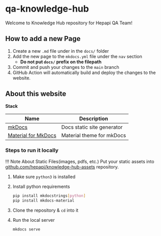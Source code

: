 # qa-knowledge-hub

Welcome to Knowledge Hub repository for Hepapi QA Team!

## How to add a new Page

1. Create a new `.md` file under in the `docs/` folder
2. Add the new page to the `mkdocs.yml` file under the `nav` section
    - **Do not put `docs/` prefix on the filepath**
3. Commit and push your changes to the `main` branch
4. GitHub Action will automatically build and deploy the changes to the website.

## About this website

**Stack**

| Name | Description |
| --- | --- |
| [mkDocs](https://www.mkdocs.org/) | Docs static site generator  |
| [Material for MkDocs](https://squidfunk.github.io/mkdocs-material/) | Material theme for mkDocs |

### Steps to run it locally

!!! Note About Static Files(images, pdfs, etc.)
    Put your static assets into [github.com/hepapi/knowledge-hub-assets](https://github.com/hepapi/knowledge-hub-assets) repository.

1. Make sure `python3` is installed
1. Install python requirements

    ```bash
    pip install mkdocstrings[python]
    pip install mkdocs-material 
    ```

2. Clone the repository & `cd` into it
3. Run the local server

    ```bash
    mkdocs serve
    ```
